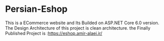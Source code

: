 # Persian-Eshop
This is a ECommerce website and Its Builded on ASP.NET Core 6.0 version. The Design Architecture of this project is clean architecture.
the Finally Published Project is :https://eshop.amir-alaei.ir/
